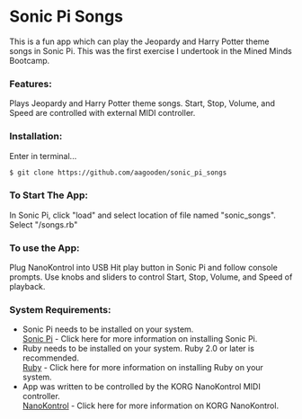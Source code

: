 # Sonic Pi Songs

This is a fun app which can play the Jeopardy and Harry Potter theme songs in Sonic Pi.  This was the first exercise I undertook in the Mined Minds Bootcamp.  

### Features:
Plays Jeopardy and Harry Potter theme songs.
Start, Stop, Volume, and Speed are controlled with external MIDI controller.
### Installation:
Enter in terminal...
```sh
$ git clone https://github.com/aagooden/sonic_pi_songs
```
### To Start The App:
In Sonic Pi, click "load" and select location of file named "sonic_songs".  
Select "/songs.rb"

### To use the App:
Plug NanoKontrol into USB
Hit play button in Sonic Pi and follow console prompts. 
Use knobs and sliders to control Start, Stop, Volume, and Speed of playback.


### System Requirements:
* Sonic Pi needs to be installed on your system.  
[Sonic Pi](https://sonic-pi.net) - Click here for more information on installing Sonic Pi.
* Ruby needs to be installed on your system.  Ruby 2.0 or later is recommended.  
[Ruby](https://www.ruby-lang.org/en/documentation/installation/) - Click here for more information on installing Ruby on your system.
* App was written to be controlled by the KORG NanoKontrol MIDI controller.  
[NanoKontrol](https://www.amazon.com/Korg-nanoKONTROL-Controller-International-Version/dp/B00ZYAATSE/ref=sr_1_3?ie=UTF8&qid=1525888616&sr=8-3&keywords=korg+nanoKontrol) - Click here for more information on KORG NanoKontrol.
